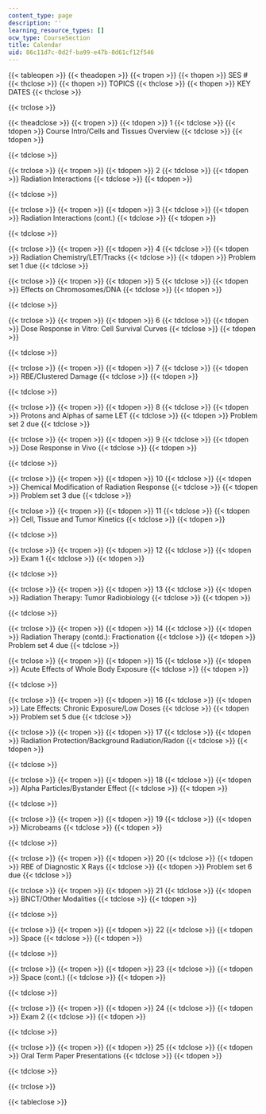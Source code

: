 ```yaml
---
content_type: page
description: ''
learning_resource_types: []
ocw_type: CourseSection
title: Calendar
uid: 86c11d7c-0d2f-ba99-e47b-8d61cf12f546
---
```


{{< tableopen >}}
{{< theadopen >}}
{{< tropen >}}
{{< thopen >}}
SES #
{{< thclose >}}
{{< thopen >}}
TOPICS
{{< thclose >}}
{{< thopen >}}
KEY DATES
{{< thclose >}}

{{< trclose >}}

{{< theadclose >}}
{{< tropen >}}
{{< tdopen >}}
1
{{< tdclose >}}
{{< tdopen >}}
Course Intro/Cells and Tissues Overview
{{< tdclose >}}
{{< tdopen >}}

{{< tdclose >}}

{{< trclose >}}
{{< tropen >}}
{{< tdopen >}}
2
{{< tdclose >}}
{{< tdopen >}}
Radiation Interactions
{{< tdclose >}}
{{< tdopen >}}

{{< tdclose >}}

{{< trclose >}}
{{< tropen >}}
{{< tdopen >}}
3
{{< tdclose >}}
{{< tdopen >}}
Radiation Interactions (cont.)
{{< tdclose >}}
{{< tdopen >}}

{{< tdclose >}}

{{< trclose >}}
{{< tropen >}}
{{< tdopen >}}
4
{{< tdclose >}}
{{< tdopen >}}
Radiation Chemistry/LET/Tracks
{{< tdclose >}}
{{< tdopen >}}
Problem set 1 due
{{< tdclose >}}

{{< trclose >}}
{{< tropen >}}
{{< tdopen >}}
5
{{< tdclose >}}
{{< tdopen >}}
Effects on Chromosomes/DNA
{{< tdclose >}}
{{< tdopen >}}

{{< tdclose >}}

{{< trclose >}}
{{< tropen >}}
{{< tdopen >}}
6
{{< tdclose >}}
{{< tdopen >}}
Dose Response in Vitro: Cell Survival Curves
{{< tdclose >}}
{{< tdopen >}}

{{< tdclose >}}

{{< trclose >}}
{{< tropen >}}
{{< tdopen >}}
7
{{< tdclose >}}
{{< tdopen >}}
RBE/Clustered Damage
{{< tdclose >}}
{{< tdopen >}}

{{< tdclose >}}

{{< trclose >}}
{{< tropen >}}
{{< tdopen >}}
8
{{< tdclose >}}
{{< tdopen >}}
Protons and Alphas of same LET
{{< tdclose >}}
{{< tdopen >}}
Problem set 2 due
{{< tdclose >}}

{{< trclose >}}
{{< tropen >}}
{{< tdopen >}}
9
{{< tdclose >}}
{{< tdopen >}}
Dose Response in Vivo
{{< tdclose >}}
{{< tdopen >}}

{{< tdclose >}}

{{< trclose >}}
{{< tropen >}}
{{< tdopen >}}
10
{{< tdclose >}}
{{< tdopen >}}
Chemical Modification of Radiation Response
{{< tdclose >}}
{{< tdopen >}}
Problem set 3 due
{{< tdclose >}}

{{< trclose >}}
{{< tropen >}}
{{< tdopen >}}
11
{{< tdclose >}}
{{< tdopen >}}
Cell, Tissue and Tumor Kinetics
{{< tdclose >}}
{{< tdopen >}}

{{< tdclose >}}

{{< trclose >}}
{{< tropen >}}
{{< tdopen >}}
12
{{< tdclose >}}
{{< tdopen >}}
Exam 1
{{< tdclose >}}
{{< tdopen >}}

{{< tdclose >}}

{{< trclose >}}
{{< tropen >}}
{{< tdopen >}}
13
{{< tdclose >}}
{{< tdopen >}}
Radiation Therapy: Tumor Radiobiology
{{< tdclose >}}
{{< tdopen >}}

{{< tdclose >}}

{{< trclose >}}
{{< tropen >}}
{{< tdopen >}}
14
{{< tdclose >}}
{{< tdopen >}}
Radiation Therapy (contd.): Fractionation
{{< tdclose >}}
{{< tdopen >}}
Problem set 4 due
{{< tdclose >}}

{{< trclose >}}
{{< tropen >}}
{{< tdopen >}}
15
{{< tdclose >}}
{{< tdopen >}}
Acute Effects of Whole Body Exposure
{{< tdclose >}}
{{< tdopen >}}

{{< tdclose >}}

{{< trclose >}}
{{< tropen >}}
{{< tdopen >}}
16
{{< tdclose >}}
{{< tdopen >}}
Late Effects: Chronic Exposure/Low Doses
{{< tdclose >}}
{{< tdopen >}}
Problem set 5 due
{{< tdclose >}}

{{< trclose >}}
{{< tropen >}}
{{< tdopen >}}
17
{{< tdclose >}}
{{< tdopen >}}
Radiation Protection/Background Radiation/Radon
{{< tdclose >}}
{{< tdopen >}}

{{< tdclose >}}

{{< trclose >}}
{{< tropen >}}
{{< tdopen >}}
18
{{< tdclose >}}
{{< tdopen >}}
Alpha Particles/Bystander Effect
{{< tdclose >}}
{{< tdopen >}}

{{< tdclose >}}

{{< trclose >}}
{{< tropen >}}
{{< tdopen >}}
19
{{< tdclose >}}
{{< tdopen >}}
Microbeams
{{< tdclose >}}
{{< tdopen >}}

{{< tdclose >}}

{{< trclose >}}
{{< tropen >}}
{{< tdopen >}}
20
{{< tdclose >}}
{{< tdopen >}}
RBE of Diagnostic X Rays
{{< tdclose >}}
{{< tdopen >}}
Problem set 6 due
{{< tdclose >}}

{{< trclose >}}
{{< tropen >}}
{{< tdopen >}}
21
{{< tdclose >}}
{{< tdopen >}}
BNCT/Other Modalities
{{< tdclose >}}
{{< tdopen >}}

{{< tdclose >}}

{{< trclose >}}
{{< tropen >}}
{{< tdopen >}}
22
{{< tdclose >}}
{{< tdopen >}}
Space
{{< tdclose >}}
{{< tdopen >}}

{{< tdclose >}}

{{< trclose >}}
{{< tropen >}}
{{< tdopen >}}
23
{{< tdclose >}}
{{< tdopen >}}
Space (cont.)
{{< tdclose >}}
{{< tdopen >}}

{{< tdclose >}}

{{< trclose >}}
{{< tropen >}}
{{< tdopen >}}
24
{{< tdclose >}}
{{< tdopen >}}
Exam 2
{{< tdclose >}}
{{< tdopen >}}

{{< tdclose >}}

{{< trclose >}}
{{< tropen >}}
{{< tdopen >}}
25
{{< tdclose >}}
{{< tdopen >}}
Oral Term Paper Presentations
{{< tdclose >}}
{{< tdopen >}}

{{< tdclose >}}

{{< trclose >}}

{{< tableclose >}}